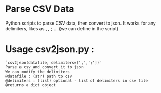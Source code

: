 # Parse CSV Data
Python scripts to parse CSV data, then convert to json.
It works for any delimiters, likes as `,`, `;` ... (we can define in the script)

# Usage csv2json.py :
    `csv2json(datafile, delimiters=[',',';'])`
    Parse a csv and convert it to json
    We can modify the delimiters
    @datafile : (str) path to csv 
    @delimiters : (list) optional - list of delimiters in csv file
    @returns a dict object






